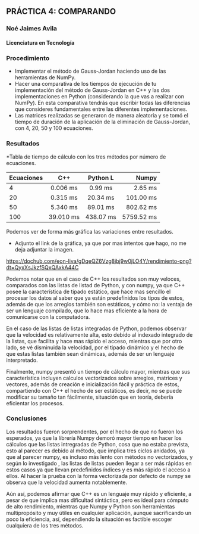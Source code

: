 ## PRÁCTICA 4: COMPARANDO

### Noé Jaimes Avila
#### Licenciatura en Tecnología

### Procedimiento

* Implementar el método de Gauss-Jordan haciendo uso de las herramientas de NumPy.
* Hacer una comparativa de los tiempos de ejecución de tu implementación del método de Gauss-Jordan en C++ y las dos implementaciones en Python (considerando la que vas a   realizar con NumPy). En esta comparativa tendrás que escribir todas las diferencias que consideres fundamentales entre las diferentes implementaciones.
* Las matrices realizadas se generaron de manera aleatoria y se tomó el tiempo de duración de la aplicación de la eliminación de Gauss-Jordan, con 4, 20, 50 y 100 ecuaciones.



### Resultados

*Tabla de tiempo de cálculo con los tres métodos por número de ecuaciones.

| Ecuaciones | C++       | Python L  | Numpy      |
|:-----------| :-------: | :-------: | ---------: |
| 4          | 0.006 ms  |	0.99 ms	 | 2.65 ms    |
| 20         | 0.315 ms  |	20.34	ms | 101.00 ms  |
| 50         | 5.340 ms  |	89.01 ms |	802.62 ms |
| 100        | 39.010 ms |	438.07 ms|	5759.52 ms|

Podemos ver de forma más gráfica las variaciones entre resultados.
* Adjunto el link de la gráfica, ya que por mas intentos que hago, no me deja adjuntar la imagen.

https://dochub.com/eon-liva/gDqeQZ6Vzg8jbj9w0jLO4Y/rendimiento-png?dt=QyxXsJkzfSQxQAxkA44C


Podemos notar que en el caso de C++ los resultados son muy veloces, comparados con las listas de listad de Python, y con numpy, ya que C++ posee la característica de tipado estático, que hace mas sencillo el procesar los datos al saber que ya están predefinidos los tipos de estos, además de que los arreglos también son estáticos, y cómo no: la ventaja de ser un lenguaje compilado, que lo hace mas eficiente a la hora de comunicarse con la computadora.

En el caso de las listas de listas integradas de Python, podemos observar que la velocidad es relativamente alta, esto debido al indexado integrado de la listas, que facilita y hace mas rápido el acceso, mientras que por otro lado, se vé disminuida la velocidad, por el tipado dinámico y el hecho de que estas listas también sean dinámicas, además de ser un lenguaje interpretado.

Finalmente, numpy presentó un tiempo de cálculo mayor, mientras que sus característica incluyen calculos vectorizados sobre arreglos, matrices y vectores, además de creación e inicialización fácil y práctica de estos, compartiendo con C++ el hecho de ser estáticos, es decir, no se puede modificar su tamaño tan fácilmente, situación que en teoría, debería eficientar los procesos.


### Conclusiones

Los resultados fueron sorprendentes, por el hecho de que no fueron los esperados, ya que la librería Numpy demoró mayor tiempo en hacer los cálculos que las listas intregradas de Python, cosa que no estaba prevista, esto al parecer es debido al método, que implica tres ciclos anidados, ya que al parecer numpy, es incluso más lento con métodos no vectorizados, y según lo investigado , las listas de listas pueden llegar a ser más rápidas en estos casos ya que llevan predefinidos índices y es más rápido el acceso a ellos.
Al hacer la prueba con la forma vectorizada por defecto de numpy se observa que la velocidad aumenta notablemente.

Aún así, podemos afirmar que C++ es un lenguaje muy rápido y eficiente, a pesar de que implica mas dificultad sintáctica, pero es ideal para cómputo de alto rendimiento, mientras que Numpy y Python son herramientas multipropósito y muy útiles en cualquier aplicación, aunque sacrificando un poco la eficiencia, así, dependiendo la situación es factible escoger cualquiera de los tres métodos.


